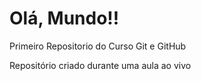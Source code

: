 # Olá, Mundo!!

 Primeiro Repositorio do Curso Git e GitHub

Repositório criado durante uma aula ao vivo